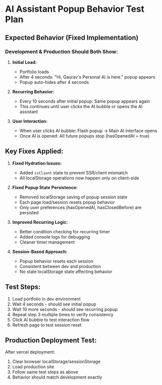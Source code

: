 # AI Assistant Popup Behavior Test Plan

## Expected Behavior (Fixed Implementation)

### Development & Production Should Both Show:

1. **Initial Load:**
   - Portfolio loads
   - After 4 seconds: "Hi, Gaurav's Personal AI is here." popup appears
   - Popup auto-hides after 4 seconds

2. **Recurring Behavior:**
   - Every 10 seconds after initial popup: Same popup appears again
   - This continues until user clicks the AI bubble or opens the AI assistant

3. **User Interaction:**
   - When user clicks AI bubble: Flash popup → Main AI interface opens
   - Once AI is opened: All future popups stop (hasOpenedAI = true)

## Key Fixes Applied:

1. **Fixed Hydration Issues:**
   - Added `isClient` state to prevent SSR/client mismatch
   - All localStorage operations now happen only on client-side

2. **Fixed Popup State Persistence:**
   - Removed localStorage saving of popup session state
   - Each page load/session resets popup behavior
   - Only user preferences (hasOpenedAI, hasClosedBefore) are persisted

3. **Improved Recurring Logic:**
   - Better condition checking for recurring timer
   - Added console logs for debugging
   - Cleaner timer management

4. **Session-Based Approach:**
   - Popup behavior resets each session
   - Consistent between dev and production
   - No stale localStorage state affecting behavior

## Test Steps:

1. Load portfolio in dev environment
2. Wait 4 seconds - should see initial popup
3. Wait 10 more seconds - should see recurring popup
4. Repeat step 3 multiple times to verify consistency
5. Click AI bubble to test interaction flow
6. Refresh page to test session reset

## Production Deployment Test:

After vercel deployment:
1. Clear browser localStorage/sessionStorage
2. Load production site
3. Follow same test steps as above
4. Behavior should match development exactly